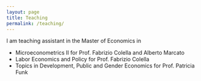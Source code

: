 ```yaml
---
layout: page
title: Teaching
permalink: /teaching/
---
```


I am teaching assistant in the Master of Economics in
* Microeconometrics II for Prof. Fabrizio Colella and Alberto Marcato
* Labor Economics and Policy for Prof. Fabrizio Colella
* Topics in Development, Public and Gender Economics for Prof. Patricia Funk
